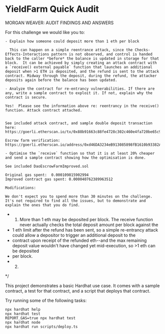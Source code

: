  # YieldFarm Quick Audit 
 MORGAN WEAVER: AUDIT FINDINGS AND ANSWERS 


 For this challenge we would like you to:
 
    - Explain how someone could deposit more than 1 eth per block
      
      This can happen on a simple reentrance attack, since the Checks-Effects-Interactions pattern is not observed, and control is handed back to the caller *before* the balance is updated in storage for that block.  It can be achieved by simply creating an attack contract with a `receive() external payable` function that launches an additional deposit when >1 ETH is deposited, and the refund is sent to the attack contract. Midway through the deposit, during the refund, the attacker deposits again before the balance has been updated. 
      
    - Analyze the contract for re-entrancy vulnerabilities. If there are any, write a sample contract to exploit it. If not, explain why the contract is secure.
    
    Yes!  Please see the information above re: reentrancy in the receive() function. Attack contract attached. 


    See included attack contract, and sample double deposit transaction here: https://goerli.etherscan.io/tx/0x88b91663c88fe4728c302c460e4fa720be65c991421e1484a945bd0dde9d8a21

    Escrow farm verification: https://goerli.etherscan.io/address/0xd46DA3234eB913085898fB1610b93382A93E9800#code
 
    - Optimise the `receive` function so that it is at least 20% cheaper and send a sample contract showing how the optimisation is done.
    
    See included DaoEscrowFarmImproved.sol

    Original gas spent:  0.000109815902994
    Improved contract gas spent: 0.000040762389963512

    Modifications:

    We don't expect you to spend more than 30 minutes on the challenge. It's not required to find all the issues, but to demonstrate and explain the ones that you do find.
 


* 1. More than 1 eth may be deposited per block.  The receive function never actually checks the total deposit amount per block against the 
*  1 eth limit after the refund has been sent, so a simple re-entrancy attack could allow a depositor to trigger an additional deposit to the 
*  contract upon receipt of the refunded eth--and the max remaining deposit value wouldn't have changed yet mid-execution, so >1 eth can be deposited
*  per block.  
* 2. 
*/


This project demonstrates a basic Hardhat use case. It comes with a sample contract, a test for that contract, and a script that deploys that contract.

Try running some of the following tasks:

```shell
npx hardhat help
npx hardhat test
REPORT_GAS=true npx hardhat test
npx hardhat node
npx hardhat run scripts/deploy.ts
```
